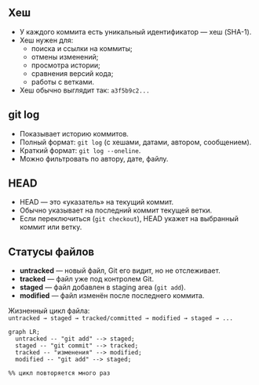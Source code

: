 ## Хеш

- У каждого коммита есть уникальный идентификатор — хеш (SHA-1).  
- Хеш нужен для:
  - поиска и ссылки на коммиты;
  - отмены изменений;
  - просмотра истории;
  - сравнения версий кода;
  - работы с ветками.  
- Хеш обычно выглядит так: `a3f5b9c2...`


## git log

- Показывает историю коммитов.  
- Полный формат: `git log` (с хешами, датами, автором, сообщением).  
- Краткий формат: `git log --oneline`.  
- Можно фильтровать по автору, дате, файлу.


## HEAD

- HEAD — это «указатель» на текущий коммит.  
- Обычно указывает на последний коммит текущей ветки.  
- Если переключиться (`git checkout`), HEAD укажет на выбранный коммит или ветку.


## Статусы файлов

- **untracked** — новый файл, Git его видит, но не отслеживает.  
- **tracked** — файл уже под контролем Git.  
- **staged** — файл добавлен в staging area (`git add`).  
- **modified** — файл изменён после последнего коммита.  

Жизненный цикл файла:  
`untracked → staged → tracked/committed → modified → staged → ...`

```mermaid
graph LR;
  untracked -- "git add" --> staged;
  staged -- "git commit" --> tracked;
  tracked -- "изменения" --> modified;
  modified -- "git add" --> staged;

%% цикл повторяется много раз

